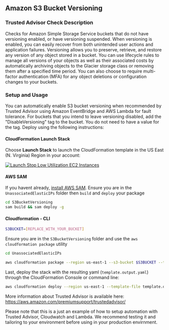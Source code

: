## Amazon S3 Bucket Versioning

### Trusted Advisor Check Description
Checks for Amazon Simple Storage Service buckets that do not have versioning enabled, or have versioning suspended. When versioning is enabled, you can easily recover from both unintended user actions and application failures. Versioning allows you to preserve, retrieve, and restore any version of any object stored in a bucket. You can use lifecycle rules to manage all versions of your objects as well as their associated costs by automatically archiving objects to the Glacier storage class or removing them after a specified time period. You can also choose to require multi-factor authentication (MFA) for any object deletions or configuration changes to your buckets. 

### Setup and Usage
You can automatically enable S3 bucket versioning when recommended by Trusted Advisor using Amazon EventBridge and AWS Lambda for fault tolerance. For buckets that you intend to leave versioning disabled, add the "DisableVersioning" tag to the bucket. You do not need to have a value for the tag. Deploy using the following instructions:

#### CloudFormation Launch Stack
Choose **Launch Stack** to launch the CloudFormation template in the US East (N. Virginia) Region in your account:

[![Launch Stop Low Utilization EC2 Instances](../images/cloudformation-launch-stack.png)](https://console.aws.amazon.com/cloudformation/home?region=us-east-1#/stacks/new?stackName=TAS3BucketVersioning&templateURL=https://s3-us-west-2.amazonaws.com/aws-trusted-advisor-open-source/cloudformation-templates/TAS3BucketVersioning.json)

#### AWS SAM
If you havent already, [install AWS SAM](https://docs.aws.amazon.com/serverless-application-model/latest/developerguide/install-sam-cli.html). Ensure you are in the `UnassociatedElasticIPs` folder then `build` and `deploy` your package

```bash
cd S3BucketVersioning
sam build && sam deploy -g
```

#### Cloudformation - CLI
```bash
S3BUCKET=[REPLACE_WITH_YOUR_BUCKET]
```

Ensure you are in the `S3BucketVersioning` folder and use the `aws cloudformation package` utility

```bash
cd UnassociatedElasticIPs

aws cloudformation package --region us-east-1 --s3-bucket $S3BUCKET --template template.yaml --output-template-file template.output.yaml
```
Last, deploy the stack with the resulting yaml (`template.output.yaml`) through the CloudFormation Console or command line:

```bash
aws cloudformation deploy --region us-east-1 --template-file template.output.yaml --stack-name TAS3BucketVersioning --capabilities CAPABILITY_NAMED_IAM
```



More information about Trusted Advisor is available here: https://aws.amazon.com/premiumsupport/trustedadvisor/

Please note that this is a just an example of how to setup automation with Trusted Advisor, Cloudwatch and Lambda. We recommend testing it and tailoring to your environment before using in your production envirnment.

